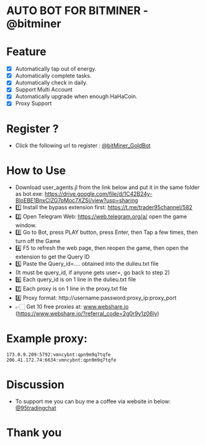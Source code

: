# AUTO BOT FOR BITMINER - @bitminer

# Feature
- [x] Automatically tap out of energy.
- [x] Automatically complete tasks.
- [x] Automatically check in daily.
- [x] Support Multi Account
- [x] Automatically upgrade when enough HaHaCoin.
- [x] Proxy Support

# Register ?

- Click the following url to register : [@bitMiner_GoldBot](https://t.me/bitMiner_GoldBot/bitMiner?startapp=eyJpbnZpdGVDb2RlIjoiaFJsV0NJWkUiLCJpbnZpdGVyTmFtZSI6IiVFMCVCOSU5NiVEQiVBMyVEQiVBM0VkZW4lMjBPbiUyMEhlYXZlbiUyMCVGMCU5RiU4RCU4NSUyMCVGMCU5RiU4RCU4NSJ9)

# How to Use
- Download user_agents.jl from the link below and put it in the same folder as bot.exe: https://drive.google.com/file/d/1C42B24y-BloEBE1BnxCIZG7pMoc7XZSj/view?usp=sharing
- 1️⃣ Install the bypass extension first: https://t.me/trader95channel/582
- 2️⃣ Open Telegram Web: https://web.telegram.org/a/ open the game window.
- 3️⃣ Go to Bot, press PLAY button, press Enter, then Tap a few times, then turn off the Game
- 4️⃣ F5 to refresh the web page, then reopen the game, then open the extension to get the Query ID
- 5️⃣ Paste the Query_id=.... obtained into the dulieu.txt file
- (It must be query_id, if anyone gets user=, go back to step 2)
- 6️⃣ Each query_id is on 1 line in the dulieu.txt file
- 7️⃣ Each proxy is on 1 line in the proxy.txt file
- 8️⃣ Proxy format: http://username:password:proxy_ip:proxy_port
- 👉🏻 Get 10 free proxies at: www.webshare.io (https://www.webshare.io/?referral_code=2g0r9y1z06ly)

# Example proxy:
```
173.0.9.209:5792:vmncybnt:qpn9m9q7tqfe
206.41.172.74:6634:vmncybnt:qpn9m9q7tqfe
```

# Discussion
- To support me you can buy me a coffee via website in below: [@95tradingchat](https://t.me/trader95chat)

# Thank you 
